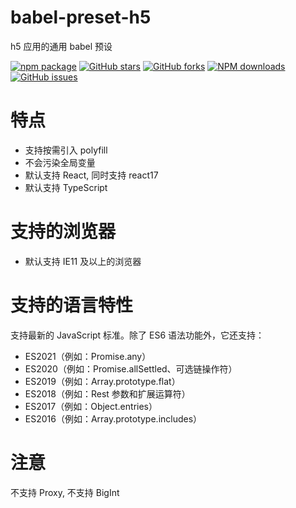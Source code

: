 # babel-preset-h5

h5 应用的通用 babel 预设

[![npm package](https://img.shields.io/npm/v/babel-preset-h5.svg?style=flat-square)](https://www.npmjs.com/package/babel-preset-h5)
[![GitHub stars](https://img.shields.io/github/stars/noshower/babel-preset-h5.svg)](https://github.com/noshower/babel-preset-h5/stargazers)
[![GitHub forks](https://img.shields.io/github/forks/noshower/babel-preset-h5.svg)](https://github.com/noshower/babel-preset-h5/network/members)
[![NPM downloads](https://img.shields.io/npm/dm/babel-preset-h5.svg?style=flat-square)](https://www.npmjs.com/package/babel-preset-h5)
[![GitHub issues](https://img.shields.io/github/issues/noshower/babel-preset-h5.svg)](https://github.com/noshower/babel-preset-h5/issues)

# 特点

- 支持按需引入 polyfill
- 不会污染全局变量
- 默认支持 React, 同时支持 react17
- 默认支持 TypeScript

# 支持的浏览器

- 默认支持 IE11 及以上的浏览器

# 支持的语言特性

支持最新的 JavaScript 标准。除了 ES6 语法功能外，它还支持：

- ES2021（例如：Promise.any）
- ES2020（例如：Promise.allSettled、可选链操作符）
- ES2019（例如：Array.prototype.flat）
- ES2018（例如：Rest 参数和扩展运算符）
- ES2017（例如：Object.entries）
- ES2016（例如：Array.prototype.includes）

# 注意

不支持 Proxy, 不支持 BigInt
